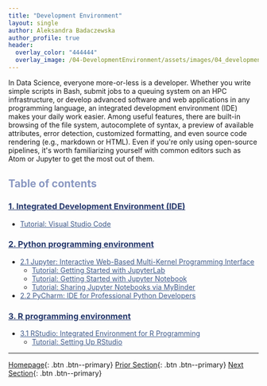 ```yaml
---
title: "Development Environment"
layout: single
author: Aleksandra Badaczewska
author_profile: true
header:
  overlay_color: "444444"
  overlay_image: /04-DevelopmentEnvironment/assets/images/04_development_envir_banner.png
---
```


In Data Science, everyone more-or-less is a developer. Whether you write simple scripts in Bash, submit jobs to a queuing system on an HPC infrastructure, or develop advanced software and web applications in any programming language, an integrated development environment (IDE) makes your daily work easier. Among useful features, there are built-in browsing of the file system, autocomplete of syntax, a preview of available attributes, error detection, customized formatting, and even source code rendering (e.g., markdown or HTML). Even if you're only using open-source pipelines, it's worth familiarizing yourself with common editors such as Atom or Jupyter to get the most out of them.



## <span style="color: #8997c1;">Table of contents</span>

### **<a href="01-integrated-development-environment" style="color: #24376b;">1. Integrated Development Environment (IDE)</a>**
* <a href="01A-tutorial-VSCode" style="color: #3f5a8a;">Tutorial: Visual Studio Code</a>
### **<a href="02-python-programming-environment" style="color: #24376b;">2. Python programming environment</a>**
* <a href="02A-jupyter-basics" style="color: #3f5a8a;">2.1 Jupyter: Interactive Web-Based Multi-Kernel Programming Interface</a>
  * <a href="02B-tutorial-jupyter-lab" style="color: #3f5a8a;">Tutorial: Getting Started with JupyterLab </a>
  * <a href="02B-tutorial-jupyter-notebook" style="color: #3f5a8a;">Tutorial: Getting Started with Jupyter Notebook </a>
  * <a href="02B-tutorial-jupyter-sharing-mybinder" style="color: #3f5a8a;">Tutorial: Sharing Jupyter Notebooks via MyBinder </a>
* <a href="02C-pycharm-ide" style="color: #3f5a8a;">2.2 PyCharm: IDE for Professional Python Developers</a>

### **<a href="03-r-programming-environment" style="color: #24376b;">3. R programming environment</a>**
* <a href="03A-rstudio-basics" style="color: #3f5a8a;">3.1 RStudio: Integrated Environment for R Programming</a>
  * <a href="03B-tutorial-setting-up-rstudio" style="color: #3f5a8a;">Tutorial: Setting Up RStudio</a>


---

[Homepage](../index.md){: .btn  .btn--primary}
[Prior Section](../03-SetUpComputingMachine/00-SetUpComputingMachine-LandingPage){: .btn  .btn--primary}
[Next Section](../05-IntroToProgramming/00-IntroToProgramming-LandingPage){: .btn  .btn--primary}
